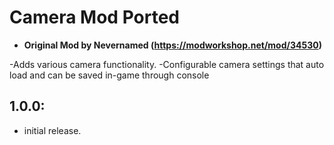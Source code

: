 # Camera Mod Ported

- **Original Mod by Nevernamed (https://modworkshop.net/mod/34530)**

-Adds various camera functionality.
-Configurable camera settings that auto load and can be saved in-game through console



## 1.0.0: 
- initial release.
